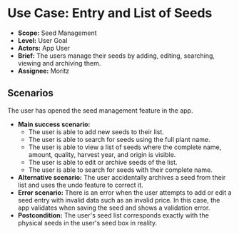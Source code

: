 # Use Case: Entry and List of Seeds

- **Scope:** Seed Management
- **Level:** User Goal
- **Actors:** App User
- **Brief:** The users manage their seeds by adding, editing, searching, viewing and archiving them.
- **Assignee:** Moritz

## Scenarios

The user has opened the seed management feature in the app.

- **Main success scenario:**
  - The user is able to add new seeds to their list.
  - The user is able to search for seeds using the full plant name.
  - The user is able to view a list of seeds where the complete name, amount, quality, harvest year, and origin is visible.
  - The user is able to edit or archive seeds of the list.
  - The user is able to search for seeds with their complete name.
- **Alternative scenario:**
  The user accidentally archives a seed from their list and uses the undo feature to correct it.
- **Error scenario:**
  There is an error when the user attempts to add or edit a seed entry with invalid data such as an invalid price.
  In this case, the app validates when saving the seed and shows a validation error.
- **Postcondition:**
  The user's seed list corresponds exactly with the physical seeds in the user's seed box in reality.
